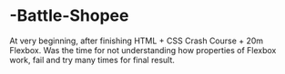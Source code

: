 # -Battle-Shopee
At very beginning, after finishing HTML + CSS Crash Course + 20m Flexbox. Was the time for not understanding how properties of Flexbox work, fail and try many times for final result. 

